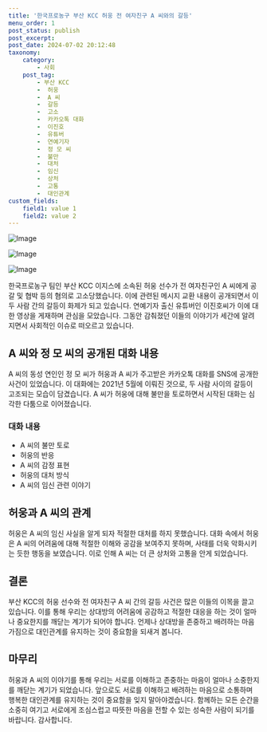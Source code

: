 ```yaml
---
title: '한국프로농구 부산 KCC 허웅 전 여자친구 A 씨와의 갈등'
menu_order: 1
post_status: publish
post_excerpt: 
post_date: 2024-07-02 20:12:48
taxonomy:
    category:
        - 사회
    post_tag:
        - 부산 KCC
        -  허웅
        -  A 씨
        -  갈등
        -  고소
        -  카카오톡 대화
        -  이진호
        -  유튜버
        -  연예기자
        -  정 모 씨
        -  불만
        -  대처
        -  임신
        -  상처
        -  고통
        -  대인관계
custom_fields:
    field1: value 1
    field2: value 2
---
```


![Image](https://imgnews.pstatic.net/image/421/2024/07/02/0007636589_001_20240702084040774.jpg?type=w647)

![Image](https://imgnews.pstatic.net/image/421/2024/07/02/0007636589_002_20240702084040846.jpg?type=w647)

![Image](https://imgnews.pstatic.net/image/421/2024/07/02/0007636589_003_20240702084040897.jpg?type=w647)

한국프로농구 팀인 부산 KCC 이지스에 소속된 허웅 선수가 전 여자친구인 A 씨에게 공갈 및 협박 등의 혐의로 고소당했습니다. 이에 관련된 메시지 교환 내용이 공개되면서 이 두 사람 간의 갈등이 화제가 되고 있습니다. 연예기자 출신 유튜버인 이진호씨가 이에 대한 영상을 게재하며 관심을 모았습니다. 그동안 감춰졌던 이들의 이야기가 세간에 알려지면서 사회적인 이슈로 떠오르고 있습니다.
## A 씨와 정 모 씨의 공개된 대화 내용
A 씨의 동성 연인인 정 모 씨가 허웅과 A 씨가 주고받은 카카오톡 대화를 SNS에 공개한 사건이 있었습니다. 이 대화에는 2021년 5월에 이뤄진 것으로, 두 사람 사이의 갈등이 고조되는 모습이 담겼습니다. A 씨가 허웅에 대해 불만을 토로하면서 시작된 대화는 심각한 다툼으로 이어졌습니다.
### 대화 내용
- A 씨의 불만 토로
- 허웅의 반응
- A 씨의 감정 표현
- 허웅의 대처 방식
- A 씨의 임신 관련 이야기
## 허웅과 A 씨의 관계
허웅은 A 씨의 임신 사실을 알게 되자 적절한 대처를 하지 못했습니다. 대화 속에서 허웅은 A 씨의 어려움에 대해 적절한 이해와 공감을 보여주지 못하며, 사태를 더욱 악화시키는 듯한 행동을 보였습니다. 이로 인해 A 씨는 더 큰 상처와 고통을 안게 되었습니다.
## 결론
부산 KCC의 허웅 선수와 전 여자친구 A 씨 간의 갈등 사건은 많은 이들의 이목을 끌고 있습니다. 이를 통해 우리는 상대방의 어려움에 공감하고 적절한 대응을 하는 것이 얼마나 중요한지를 깨닫는 계기가 되어야 합니다. 언제나 상대방을 존중하고 배려하는 마음가짐으로 대인관계를 유지하는 것이 중요함을 되새겨 봅니다.
## 마무리
허웅과 A 씨의 이야기를 통해 우리는 서로를 이해하고 존중하는 마음이 얼마나 소중한지를 깨닫는 계기가 되었습니다. 앞으로도 서로를 이해하고 배려하는 마음으로 소통하며 행복한 대인관계를 유지하는 것이 중요함을 잊지 말아야겠습니다. 함께하는 모든 순간을 소중히 여기고 서로에게 조심스럽고 따뜻한 마음을 전할 수 있는 성숙한 사람이 되기를 바랍니다. 감사합니다.

